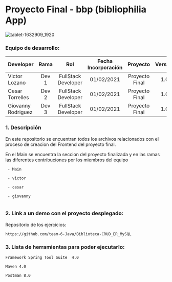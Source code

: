 # Proyecto Final - bbp (bibliophilia App)

![tablet-1632909_1920](https://user-images.githubusercontent.com/71090798/110982323-10b87800-8371-11eb-85ef-d46cdc3cfb7b.jpg)

### Equipo de desarrollo:

| Developer | Rama | Rol | Fecha Incorporación | Proyecto | Versión |
| --- | :---:  | :---:  | :---:  | :---: | :---:  |
| Victor Lozano | Dev 1 | FullStack Developer | 01/02/2021 | Proyecto Final | 1.0  |
| Cesar Torrelles | Dev 2 | FullStack Developer | 01/02/2021 |  Proyecto Final  | 1.0  | 
| Giovanny Rodriguez | Dev 3 | FullStack Developer| 01/02/2021 |  Proyecto Final  | 1.0  |

### 1. Descripción

En este repositorio se encuentran todos los archivos relacionados con el proceso de creacion del Frontend del proyecto final.
 
En el Main se encuentra la seccion del proyecto finalizada y en las ramas las diferentes contribuciones por los miembros del equipo
```
 - Main

 - victor
 
 - cesar
  
 - giovanny 
 
```

###  2. Link a un demo con el proyecto desplegado:

Repositorio de los ejercicios:
```
https://github.com/team-6-Java/Biblioteca-CRUD_ER_MySQL
```
###   3. Lista de herramientas para poder ejecutarlo:
```
Framework Spring Tool Suite  4.0

Maven 4.0

Postman 8.0

```
